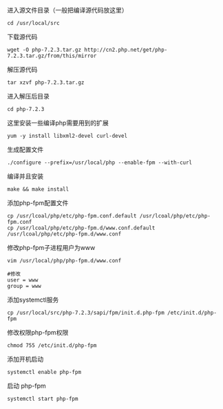 
进入源文件目录（一般把编译源代码放这里）
```
cd /usr/local/src
```

下载源代码
```
wget -O php-7.2.3.tar.gz http://cn2.php.net/get/php-7.2.3.tar.gz/from/this/mirror
```

解压源代码
```
tar xzvf php-7.2.3.tar.gz
```

进入解压后目录
```
cd php-7.2.3
```

这里安装一些编译php需要用到的扩展
```
yum -y install libxml2-devel curl-devel
```


生成配置文件
```
./configure --prefix=/usr/local/php --enable-fpm --with-curl 
```


编译并且安装
```
make && make install
```


添加php-fpm配置文件
```
cp /usr/lcoal/php/etc/php-fpm.conf.default /usr/lcoal/php/etc/php-fpm.conf
cp /usr/lcoal/php/etc/php-fpm.d/www.conf.default /usr/lcoal/php/etc/php-fpm.d/www.conf
```

修改php-fpm子进程用户为www
```
vim /usr/local/php/php-fpm.d/www.conf

#修改
user = www
group = www
```


添加systemctl服务
```
cp /usr/local/src/php-7.2.3/sapi/fpm/init.d.php-fpm /etc/init.d/php-fpm
```

修改权限php-fpm权限
```
chmod 755 /etc/init.d/php-fpm
```

添加开机启动
```
systemctl enable php-fpm
```
启动 php-fpm 
```
systemctl start php-fpm
```